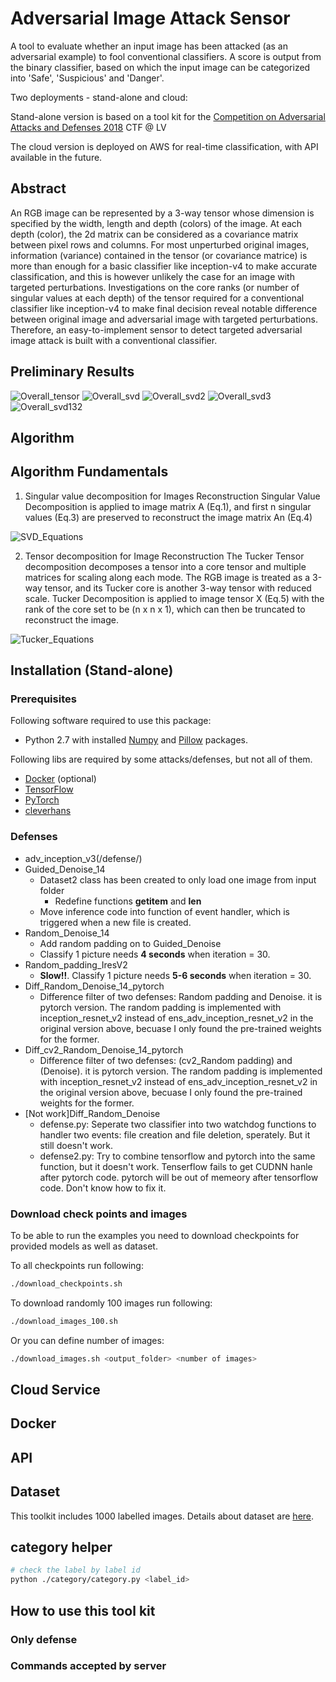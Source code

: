 # Adversarial Image Attack Sensor

A tool to evaluate whether an input image has been attacked (as an adversarial example) to fool conventional classifiers.
A score is output from the binary classifier, based on which the input image can be categorized into 'Safe', 'Suspicious' and 'Danger'.

Two deployments - stand-alone and cloud:

Stand-alone version is based on a tool kit for the
[Competition on Adversarial Attacks and Defenses 2018](http://caad.geekpwn.org/) CTF @ LV

The cloud version is deployed on AWS for real-time classification, with API available in the future.

## Abstract
An RGB image can be represented by a 3-way tensor whose dimension is specified by the width, length and depth (colors) of the image. At each depth (color), the 2d matrix can be considered as a covariance matrix between pixel rows and columns. For most unperturbed original images, information (variance) contained in the tensor (or covariance matrice) is more than enough for a basic classifier like inception-v4 to make accurate classification, and this is however unlikely the case for an image with targeted perturbations. Investigations on the core ranks (or number of singular values at each depth) of the tensor required for a conventional classifier like inception-v4 to make final decision reveal notable difference between original image and adversarial image with targeted perturbations. Therefore, an easy-to-implement sensor to detect targeted adversarial image attack is built with a conventional classifier. 

## Preliminary Results
![Overall_tensor](/images/hist_overall_tensor.png)
![Overall_svd](/images/hist_overall_svd.png)
![Overall_svd2](/images/hist_overall_svd2.png)
![Overall_svd3](/images/hist_overall_svd3.png)
![Overall_svd132](/images/hist_overall_svd132.png)

## Algorithm

## Algorithm Fundamentals
1. Singular value decomposition for Images Reconstruction
Singular Value Decomposition is applied to image matrix A (Eq.1), and first n singular values (Eq.3) are preserved to reconstruct the image matrix An (Eq.4)

![SVD_Equations](/images/SVD_Equations.gif)

2. Tensor decomposition for Image Reconstruction
The Tucker Tensor decomposition decomposes a tensor into a core tensor and multiple matrices for scaling along each mode. 
The RGB image is treated as a 3-way tensor, and its Tucker core is another 3-way tensor with reduced scale. Tucker Decomposition is applied to image tensor X (Eq.5) with the rank of the core set to be (n x n x 1), which can then be truncated to reconstruct the image.

![Tucker_Equations](/images/Tucker_Equations.gif)

## Installation (Stand-alone)

### Prerequisites

Following software required to use this package:

* Python 2.7 with installed [Numpy](http://www.numpy.org/)
  and [Pillow](https://python-pillow.org/) packages.

Following libs are required by some attacks/defenses, but not all of them.
* [Docker](https://www.docker.com/) (optional)
* [TensorFlow](https://www.tensorflow.org/)
* [PyTorch](https://pytorch.org/)
* [cleverhans](https://github.com/tensorflow/cleverhans)

### Defenses
* adv_inception_v3(/defense/)
* Guided_Denoise_14
  * Dataset2 class has been created to only load one image from input folder
    * Redefine functions __getitem__ and __len__
  * Move inference code into function of event handler, which is triggered when a new file is created.
* Random_Denoise_14
  * Add random padding on to Guided_Denoise
  * Classify 1 picture needs **4 seconds** when iteration = 30.
* Random_padding_IresV2
  * **Slow!!**. Classify 1 picture needs **5-6 seconds** when iteration = 30.
* Diff_Random_Denoise_14_pytorch
  * Difference filter of two defenses: Random padding and Denoise. it is pytorch version. The random padding is implemented with inception_resnet_v2 instead of ens_adv_inception_resnet_v2 in the original version above, becuase I only found the pre-trained weights for the former.
* Diff_cv2_Random_Denoise_14_pytorch
  * Difference filter of two defenses: (cv2_Random padding) and (Denoise). it is pytorch version. The random padding is implemented with inception_resnet_v2 instead of ens_adv_inception_resnet_v2 in the original version above, becuase I only found the pre-trained weights for the former.
* [Not work]Diff_Random_Denoise
  * defense.py: Seperate two classifier into two watchdog functions to handler two events: file creation and file deletion, sperately. But it still doesn't work.
  * defense2.py: Try to combine tensorflow and pytorch into the same function, but it doesn't work. Tenserflow fails to get CUDNN hanle after pytorch code.
  pytorch will be out of memeory after tensorflow code.
  Don't know how to fix it.

### Download check points and images

To be able to run the examples you need to download checkpoints for provided models
as well as dataset.

To all checkpoints run following:

```bash
./download_checkpoints.sh
```
To download randomly 100 images run following:

```bash
./download_images_100.sh
```
Or you can define number of images:

```bash
./download_images.sh <output_folder> <number of images>
```

## Cloud Service

## Docker

## API

## Dataset

This toolkit includes 1000 labelled images.
Details about dataset are [here](./dataset/README.md).

## category helper
```bash
# check the label by label id
python ./category/category.py <label_id>
```

## How to use this tool kit
### Only defense


### Commands accepted by server
